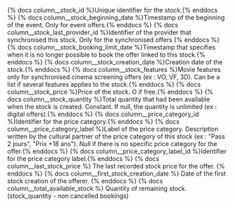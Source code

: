 {% docs column__stock_id %}Unique identifier for the stock.{% enddocs %}
{% docs column__stock_beginning_date %}Timestamp of the beginning of the event. Only for event offers.{% enddocs %}
{% docs column__stock_last_provider_id %}Identifier of the provider that synchronised this stock. Only for the synchronised offers.{% enddocs %}
{% docs column__stock_booking_limit_date %}Timestamp that specifies when it is no longer possible to book the offer linked to this stock.{% enddocs %}
{% docs column__stock_creation_date %}Creation date of the stock.{% enddocs %}
{% docs column__stock_features %}Movie features only for synchronised cinema screening offers (ex : VO, VF, 3D). Can be a list if several features applies to the stock.{% enddocs %}
{% docs column__stock_price %}Price of the stock. O if free.{% enddocs %}
{% docs column__stock_quantity %}Total quantity that had been available when the stock is created. Constant. If null, the quantity is unlimited (ex : digital offers).{% enddocs %}
{% docs column__price_category_id %}Identifier for the price category.{% enddocs %}
{% docs column__price_category_label %}Label of the price category. Description written by the cultural partner of the price category of this stock (ex : "Pass 2 jours", "Prix +18 ans"). Null if there is no specific price category for the offer.{% enddocs %}
{% docs column__price_category_label_id %}Identifier for the price category label.{% enddocs %}
{% docs column__last_stock_price %} The last recorded stock price for the offer. {% enddocs %}
{% docs column__first_stock_creation_date %} Date of the first stock creation of the offerer. {% enddocs %}
{% docs column__total_available_stock %} Quantity of remaining stock. (stock_quantity - non cancelled bookings)
